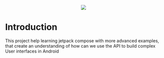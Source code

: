 
<p align="center">
  <img align="center" src="https://github.com/sparrow007/Jetpack-Compose-Arena/assets/22986571/79f321a2-a1fc-4243-a6ea-484f231d6914" />
</p>

<h1>
  Introduction
</h1>
  This project help learning jetpack compose with more advanced examples, that create an understanding of how can we use the API to build complex User interfaces in Android



